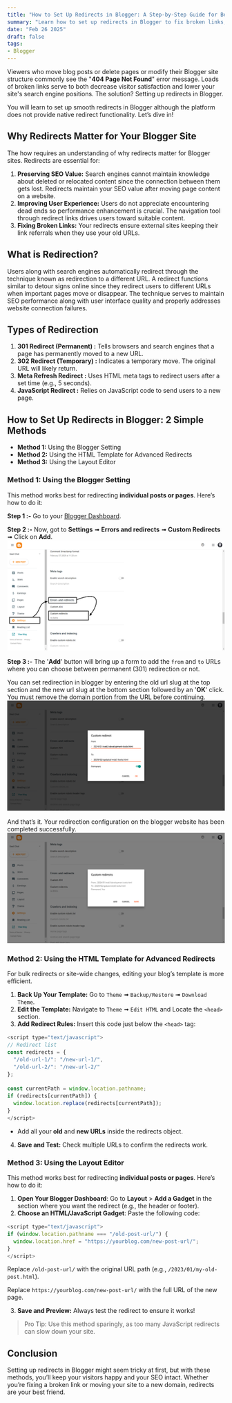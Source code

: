 ```yaml
---
title: "How to Set Up Redirects in Blogger: A Step-by-Step Guide for Beginners"
summary: "Learn how to set up redirects in Blogger to fix broken links, improve SEO, and enhance user experience. Easy-to-follow steps for beginners."
date: "Feb 26 2025"
draft: false
tags:
- Blogger
---
```


Viewers who move blog posts or delete pages or modify their Blogger site structure commonly see the "**404 Page Not Found**" error message. Loads of broken links serve to both decrease visitor satisfaction and lower your site's search engine positions. The solution? Setting up redirects in Blogger.

You will learn to set up smooth redirects in Blogger although the platform does not provide native redirect functionality. Let’s dive in!

## Why Redirects Matter for Your Blogger Site

The how requires an understanding of why redirects matter for Blogger sites. Redirects are essential for:

1. **Preserving SEO Value:** Search engines cannot maintain knowledge about deleted or relocated content since the connection between them gets lost. Redirects maintain your SEO value after moving page content on a website.
2. **Improving User Experience:** Users do not appreciate encountering dead ends so performance enhancement is crucial. The navigation tool through redirect links drives users toward suitable content.
3. **Fixing Broken Links:** Your redirects ensure external sites keeping their link referrals when they use your old URLs.

## What is Redirection?
Users along with search engines automatically redirect through the technique known as redirection to a different URL. A redirect functions similar to detour signs online since they redirect users to different URLs when important pages move or disappear. The technique serves to maintain SEO performance along with user interface quality and properly addresses website connection failures.

## Types of Redirection

1. **301 Redirect (Permanent) :** Tells browsers and search engines that a page has permanently moved to a new URL.
2. **302 Redirect (Temporary) :** Indicates a temporary move. The original URL will likely return.
3. **Meta Refresh Redirect :** Uses HTML meta tags to redirect users after a set time (e.g., 5 seconds).
4. **JavaScript Redirect :** Relies on JavaScript code to send users to a new page.

## How to Set Up Redirects in Blogger: 2 Simple Methods

- **Method 1:** Using the Blogger Setting
- **Method 2:** Using the HTML Template for Advanced Redirects
- **Method 3:** Using the Layout Editor

### Method 1: Using the Blogger Setting
This method works best for redirecting **individual posts or pages**. Here’s how to do it:

**Step 1 :-** Go to your [Blogger Dashboard](https://www.blogger.com/).

**Step 2 :-** Now, got to **Settings** ➟ **Errors and redirects** ➟ **Custom Redirects** ➟ Click on **Add**.
![redirecting-steps](./redirecting-steps.png)

**Step 3 :-** The '**Add**' button will bring up a form to add the `from` and `to` URLs where you can choose between permanent (301) redirection or not. 

You can set redirection in blogger by entering the old url slug at the top section and the new url slug at the bottom section followed by an '**OK**' click. You must remove the domain portion from the URL before continuing. 
![set redirection in blogger](./set-redirection-in-blogger.png)

And that’s it. Your redirection configuration on the blogger website has been completed successfully.
![redirection configuration on the blogger](./redirection%20configuration.png)


### Method 2: Using the HTML Template for Advanced Redirects
For bulk redirects or site-wide changes, editing your blog’s template is more efficient.

1. **Back Up Your Template:** Go to `Theme` ➟ `Backup/Restore` ➟ `Download Theme`.
2. **Edit the Template:** Navigate to `Theme` ➟ `Edit HTML` and Locate the `<head>` section.
3. **Add Redirect Rules:** Insert this code just below the `<head>` tag:

```javascript
<script type="text/javascript">
// Redirect list
const redirects = {
  "/old-url-1/": "/new-url-1/",
  "/old-url-2/": "/new-url-2/"
};

const currentPath = window.location.pathname;
if (redirects[currentPath]) {
  window.location.replace(redirects[currentPath]);
}
</script>
```

- Add all your **old** and **new URLs** inside the redirects object.

4. **Save and Test:** Check multiple URLs to confirm the redirects work.

### Method 3: Using the Layout Editor

This method works best for redirecting **individual posts or pages**. Here’s how to do it:

1. **Open Your Blogger Dashboard**: Go to **Layout** > **Add a Gadget** in the section where you want the redirect (e.g., the header or footer).
2. **Choose an HTML/JavaScript Gadget**: Paste the following code:

```javascript
<script type="text/javascript">
if (window.location.pathname === "/old-post-url/") {
  window.location.href = "https://yourblog.com/new-post-url/";
}
</script>
```

Replace `/old-post-url/` with the original URL path (e.g., `/2023/01/my-old-post.html`).

Replace `https://yourblog.com/new-post-url/` with the full URL of the new page.

3. **Save and Preview:** Always test the redirect to ensure it works!

> Pro Tip: Use this method sparingly, as too many JavaScript redirects can slow down your site.


## Conclusion
Setting up redirects in Blogger might seem tricky at first, but with these methods, you’ll keep your visitors happy and your SEO intact. Whether you’re fixing a broken link or moving your site to a new domain, redirects are your best friend.
